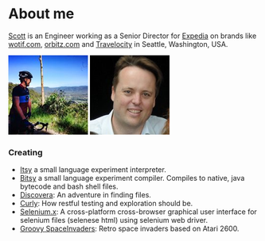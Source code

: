 # About me

[Scott](https://au.linkedin.com/in/scottjhorn) is an Engineer working as a Senior Director for [Expedia](http://expedia.com) on brands like [wotif.com](http://wotif.com), [orbitz.com](http://www.orbitz.com) and [Travelocity](http://www.travelocity.com) in Seattle, Washington, USA. 

![Scott on Mt Nebo picture](img/nebo.jpeg "Looking out of Mt Nebo")
![Scott's profile image](img/profile.jpg "Scott's profile image")


### Creating

* [Itsy](https://github.com/sjhorn/itsy-lang) a small language experiment interpreter.
* [Bitsy](https://github.com/sjhorn/bitsy-lang) a small language experiment compiler. Compiles to native, java bytecode and bash shell files.
* [Discovera](https://github.com/sjhorn/discovera): An adventure in finding files.
* [Curly](https://github.com/sjhorn/curly): How restful testing and exploration should be.
* [Selenium.x](https://github.com/sjhorn/selenium.x): A cross-platform cross-browser graphical user interface for selenium files (selenese html) using selenium web driver.
* [Groovy SpaceInvaders](https://github.com/sjhorn/SpaceInvaders): Retro space invaders based on Atari 2600.                        



